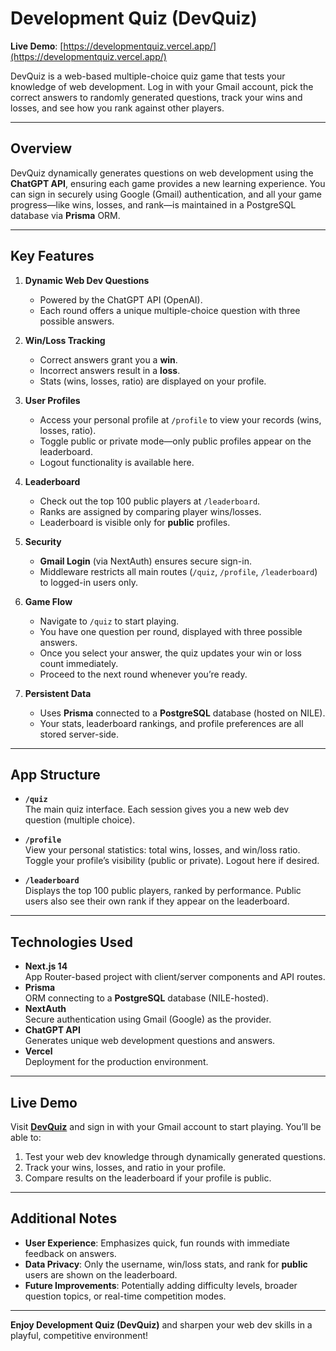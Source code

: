 # Development Quiz (DevQuiz)

**Live Demo**: [https://developmentquiz.vercel.app/](https://developmentquiz.vercel.app/)

DevQuiz is a web-based multiple-choice quiz game that tests your knowledge of web development. Log in with your Gmail account, pick the correct answers to randomly generated questions, track your wins and losses, and see how you rank against other players.

---

## Overview

DevQuiz dynamically generates questions on web development using the **ChatGPT API**, ensuring each game provides a new learning experience. You can sign in securely using Google (Gmail) authentication, and all your game progress—like wins, losses, and rank—is maintained in a PostgreSQL database via **Prisma** ORM.

---

## Key Features

1. **Dynamic Web Dev Questions**

   - Powered by the ChatGPT API (OpenAI).
   - Each round offers a unique multiple-choice question with three possible answers.

2. **Win/Loss Tracking**

   - Correct answers grant you a **win**.
   - Incorrect answers result in a **loss**.
   - Stats (wins, losses, ratio) are displayed on your profile.

3. **User Profiles**

   - Access your personal profile at `/profile` to view your records (wins, losses, ratio).
   - Toggle public or private mode—only public profiles appear on the leaderboard.
   - Logout functionality is available here.

4. **Leaderboard**

   - Check out the top 100 public players at `/leaderboard`.
   - Ranks are assigned by comparing player wins/losses.
   - Leaderboard is visible only for **public** profiles.

5. **Security**

   - **Gmail Login** (via NextAuth) ensures secure sign-in.
   - Middleware restricts all main routes (`/quiz`, `/profile`, `/leaderboard`) to logged-in users only.

6. **Game Flow**

   - Navigate to `/quiz` to start playing.
   - You have one question per round, displayed with three possible answers.
   - Once you select your answer, the quiz updates your win or loss count immediately.
   - Proceed to the next round whenever you’re ready.

7. **Persistent Data**
   - Uses **Prisma** connected to a **PostgreSQL** database (hosted on NILE).
   - Your stats, leaderboard rankings, and profile preferences are all stored server-side.

---

## App Structure

- **`/quiz`**  
  The main quiz interface. Each session gives you a new web dev question (multiple choice).

- **`/profile`**  
  View your personal statistics: total wins, losses, and win/loss ratio. Toggle your profile’s visibility (public or private). Logout here if desired.

- **`/leaderboard`**  
  Displays the top 100 public players, ranked by performance. Public users also see their own rank if they appear on the leaderboard.

---

## Technologies Used

- **Next.js 14**  
  App Router-based project with client/server components and API routes.
- **Prisma**  
  ORM connecting to a **PostgreSQL** database (NILE-hosted).
- **NextAuth**  
  Secure authentication using Gmail (Google) as the provider.
- **ChatGPT API**  
  Generates unique web development questions and answers.
- **Vercel**  
  Deployment for the production environment.

---

## Live Demo

Visit **[DevQuiz](https://developmentquiz.vercel.app/)** and sign in with your Gmail account to start playing. You’ll be able to:

1. Test your web dev knowledge through dynamically generated questions.
2. Track your wins, losses, and ratio in your profile.
3. Compare results on the leaderboard if your profile is public.

---

## Additional Notes

- **User Experience**: Emphasizes quick, fun rounds with immediate feedback on answers.
- **Data Privacy**: Only the username, win/loss stats, and rank for **public** users are shown on the leaderboard.
- **Future Improvements**: Potentially adding difficulty levels, broader question topics, or real-time competition modes.

---

**Enjoy Development Quiz (DevQuiz)** and sharpen your web dev skills in a playful, competitive environment!
